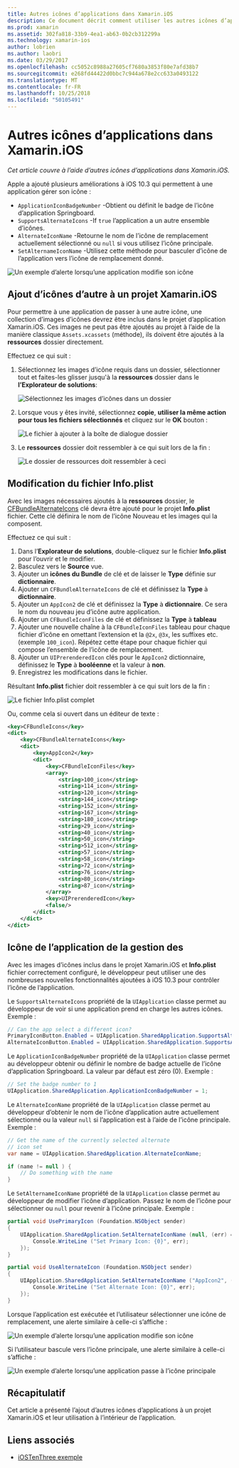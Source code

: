 ```yaml
---
title: Autres icônes d’applications dans Xamarin.iOS
description: Ce document décrit comment utiliser les autres icônes d’applications dans Xamarin.iOS. Il explique comment ajouter ces icônes à un projet Xamarin.iOS, comment modifier le fichier Info.plist et comment gérer icône de l’application par programme.
ms.prod: xamarin
ms.assetid: 302fa818-33b9-4ea1-ab63-0b2cb312299a
ms.technology: xamarin-ios
author: lobrien
ms.author: laobri
ms.date: 03/29/2017
ms.openlocfilehash: cc5052c8988a27605cf7680a3853f80e7afd38b7
ms.sourcegitcommit: e268fd44422d0bbc7c944a678e2cc633a0493122
ms.translationtype: MT
ms.contentlocale: fr-FR
ms.lasthandoff: 10/25/2018
ms.locfileid: "50105491"
---
```

# <a name="alternate-app-icons-in-xamarinios"></a>Autres icônes d’applications dans Xamarin.iOS

_Cet article couvre à l’aide d’autres icônes d’applications dans Xamarin.iOS._

Apple a ajouté plusieurs améliorations à iOS 10.3 qui permettent à une application gérer son icône :

 - `ApplicationIconBadgeNumber` -Obtient ou définit le badge de l’icône d’application Springboard.
 - `SupportsAlternateIcons` -If `true` l’application a un autre ensemble d’icônes.
 - `AlternateIconName` -Retourne le nom de l’icône de remplacement actuellement sélectionné ou `null` si vous utilisez l’icône principale.
 - `SetAlternameIconName` -Utilisez cette méthode pour basculer d’icône de l’application vers l’icône de remplacement donné.

![](alternate-app-icons-images/icons04.png "Un exemple d’alerte lorsqu’une application modifie son icône")

<a name="Adding-Alternate-Icons" />

## <a name="adding-alternate-icons-to-a-xamarinios-project"></a>Ajout d’icônes d’autre à un projet Xamarin.iOS

Pour permettre à une application de passer à une autre icône, une collection d’images d’icônes devrez être inclus dans le projet d’application Xamarin.iOS. Ces images ne peut pas être ajoutés au projet à l’aide de la manière classique `Assets.xcassets` (méthode), ils doivent être ajoutés à la **ressources** dossier directement.

Effectuez ce qui suit :

1. Sélectionnez les images d’icône requis dans un dossier, sélectionner tout et faites-les glisser jusqu'à la **ressources** dossier dans le **l’Explorateur de solutions**:

    ![](alternate-app-icons-images/icons00.png "Sélectionnez les images d’icônes dans un dossier")

2. Lorsque vous y êtes invité, sélectionnez **copie**, **utiliser la même action pour tous les fichiers sélectionnés** et cliquez sur le **OK** bouton :

    ![](alternate-app-icons-images/icons02.png "Le fichier à ajouter à la boîte de dialogue dossier")

3. Le **ressources** dossier doit ressembler à ce qui suit lors de la fin :

    ![](alternate-app-icons-images/icons01.png "Le dossier de ressources doit ressembler à ceci")

<a name="Modifying-the-Info.plist-File" />

## <a name="modifying-the-infoplist-file"></a>Modification du fichier Info.plist

Avec les images nécessaires ajoutés à la **ressources** dossier, le [CFBundleAlternateIcons](https://developer.apple.com/library/content/documentation/General/Reference/InfoPlistKeyReference/Articles/CoreFoundationKeys.html#//apple_ref/doc/uid/TP40009249-SW13) clé devra être ajouté pour le projet **Info.plist** fichier. Cette clé définira le nom de l’icône Nouveau et les images qui la composent.

Effectuez ce qui suit :

1. Dans l’**Explorateur de solutions**, double-cliquez sur le fichier **Info.plist** pour l’ouvrir et le modifier.
2. Basculez vers le **Source** vue.
3. Ajouter un **icônes du Bundle** de clé et de laisser le **Type** définie sur **dictionnaire**.
4. Ajouter un `CFBundleAlternateIcons` de clé et définissez la **Type** à **dictionnaire**.
5. Ajouter un `AppIcon2` de clé et définissez la **Type** à **dictionnaire**. Ce sera le nom du nouveau jeu d’icône autre application.
6. Ajouter un `CFBundleIconFiles` de clé et définissez la **Type** à **tableau**
7. Ajouter une nouvelle chaîne à la `CFBundleIconFiles` tableau pour chaque fichier d’icône en omettant l’extension et la `@2x`, `@3x`, les suffixes etc. (exemple `100_icon`). Répétez cette étape pour chaque fichier qui compose l’ensemble de l’icône de remplacement.
8. Ajouter un `UIPrerenderedIcon` clés pour le `AppIcon2` dictionnaire, définissez le **Type** à **booléenne** et la valeur à **non**.
9. Enregistrez les modifications dans le fichier.

Résultant **Info.plist** fichier doit ressembler à ce qui suit lors de la fin :

![](alternate-app-icons-images/icons03.png "Le fichier Info.plist complet")

Ou, comme cela si ouvert dans un éditeur de texte :

```xml
<key>CFBundleIcons</key>
<dict>
    <key>CFBundleAlternateIcons</key>
    <dict>
        <key>AppIcon2</key>
        <dict>
            <key>CFBundleIconFiles</key>
            <array>
                <string>100_icon</string>
                <string>114_icon</string>
                <string>120_icon</string>
                <string>144_icon</string>
                <string>152_icon</string>
                <string>167_icon</string>
                <string>180_icon</string>
                <string>29_icon</string>
                <string>40_icon</string>
                <string>50_icon</string>
                <string>512_icon</string>
                <string>57_icon</string>
                <string>58_icon</string>
                <string>72_icon</string>
                <string>76_icon</string>
                <string>80_icon</string>
                <string>87_icon</string>
            </array>
            <key>UIPrerenderedIcon</key>
            <false/>
        </dict>
    </dict>
</dict>
```

<a name="Managing-the-Apps-Icon" />

## <a name="managing-the-apps-icon"></a>Icône de l’application de la gestion des 

Avec les images d’icônes inclus dans le projet Xamarin.iOS et **Info.plist** fichier correctement configuré, le développeur peut utiliser une des nombreuses nouvelles fonctionnalités ajoutées à iOS 10.3 pour contrôler l’icône de l’application.

Le `SupportsAlternateIcons` propriété de la `UIApplication` classe permet au développeur de voir si une application prend en charge les autres icônes. Exemple :

```csharp
// Can the app select a different icon?
PrimaryIconButton.Enabled = UIApplication.SharedApplication.SupportsAlternateIcons;
AlternateIconButton.Enabled = UIApplication.SharedApplication.SupportsAlternateIcons;
```

Le `ApplicationIconBadgeNumber` propriété de la `UIApplication` classe permet au développeur obtenir ou définir le nombre de badge actuelle de l’icône d’application Springboard. La valeur par défaut est zéro (0). Exemple :

```csharp
// Set the badge number to 1
UIApplication.SharedApplication.ApplicationIconBadgeNumber = 1;
```

Le `AlternateIconName` propriété de la `UIApplication` classe permet au développeur d’obtenir le nom de l’icône d’application autre actuellement sélectionné ou la valeur `null` si l’application est à l’aide de l’icône principale. Exemple :

```csharp
// Get the name of the currently selected alternate
// icon set
var name = UIApplication.SharedApplication.AlternateIconName;

if (name != null ) {
    // Do something with the name
}
```

Le `SetAlternameIconName` propriété de la `UIApplication` classe permet au développeur de modifier l’icône d’application. Passez le nom de l’icône pour sélectionner ou `null` pour revenir à l’icône principale. Exemple :

```csharp
partial void UsePrimaryIcon (Foundation.NSObject sender)
{
    UIApplication.SharedApplication.SetAlternateIconName (null, (err) => {
        Console.WriteLine ("Set Primary Icon: {0}", err);
    });
}

partial void UseAlternateIcon (Foundation.NSObject sender)
{
    UIApplication.SharedApplication.SetAlternateIconName ("AppIcon2", (err) => {
        Console.WriteLine ("Set Alternate Icon: {0}", err);
    });
}
```

Lorsque l’application est exécutée et l’utilisateur sélectionner une icône de remplacement, une alerte similaire à celle-ci s’affiche :

![](alternate-app-icons-images/icons04.png "Un exemple d’alerte lorsqu’une application modifie son icône")

Si l’utilisateur bascule vers l’icône principale, une alerte similaire à celle-ci s’affiche :

![](alternate-app-icons-images/icons05.png "Un exemple d’alerte lorsqu’une application passe à l’icône principale")

<a name="Summary" />

## <a name="summary"></a>Récapitulatif

Cet article a présenté l’ajout d’autres icônes d’applications à un projet Xamarin.iOS et leur utilisation à l’intérieur de l’application.



## <a name="related-links"></a>Liens associés

- [iOSTenThree exemple](https://developer.xamarin.com/samples/ios/iOS10/iOSTenThree)
